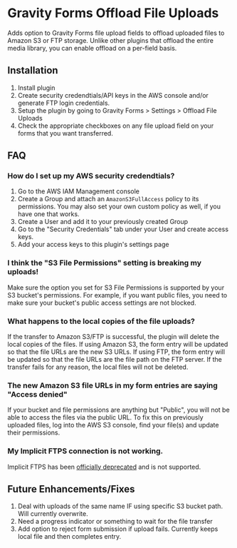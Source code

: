 # Gravity Forms Offload File Uploads

Adds option to Gravity Forms file upload fields to offload uploaded files to Amazon S3 or FTP storage. Unlike other plugins that offload the entire media library, you can enable offload on a per-field basis.

## Installation

1. Install plugin
2. Create security credendtials/API keys in the AWS console and/or generate FTP login credentials.
3. Setup the plugin by going to Gravity Forms > Settings > Offload File Uploads
4. Check the appropriate checkboxes on any file upload field on your forms that you want transferred.

## FAQ

### How do I set up my AWS security credendtials?

1. Go to the AWS IAM Management console
2. Create a Group and attach an `AmazonS3FullAccess` policy to its permissions. You may also set your own custom policy as well, if you have one that works.
3. Create a User and add it to your previously created Group
4. Go to the "Security Credentials" tab under your User and create access keys.
5. Add your access keys to this plugin's settings page

### I think the "S3 File Permissions" setting is breaking my uploads!

Make sure the option you set for S3 File Permissions is supported by your S3 bucket's permissions. For example, if you want public files, you need to make sure your bucket's public access settings are not blocked.

### What happens to the local copies of the file uploads?

If the transfer to Amazon S3/FTP is successful, the plugin will delete the local copies of the files. If using Amazon S3, the form entry will be updated so that the file URLs are the new S3 URLs. If using FTP, the form entry will be updated so that the file URLs are the file path on the FTP server. If the transfer fails for any reason, the local files will not be deleted.

### The new Amazon S3 file URLs in my form entries are saying "Access denied"

If your bucket and file permissions are anything but "Public", you will not be able to access the files via the public URL. To fix this on previously uploaded files, log into the AWS S3 console, find your file(s) and update their permissions.

### My Implicit FTPS connection is not working.

Implicit FTPS has been [officially deprecated](https://tools.ietf.org/html/draft-murray-auth-ftp-ssl-07#appendix-A) and is not supported.

## Future Enhancements/Fixes

1. Deal with uploads of the same name IF using specific S3 bucket path. Will currently overwrite.
2. Need a progress indicator or something to wait for the file transfer
3. Add option to reject form submission if upload fails. Currently keeps local file and then completes entry.
